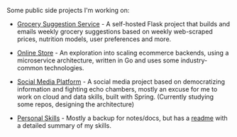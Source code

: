 Some public side projects I'm working on:

- [Grocery Suggestion Service](https://github.com/atalere-audio/klang) - A self-hosted Flask project that builds and emails weekly grocery suggestions based on weekly web-scraped prices, nutrition models, user preferences and more.
- [Online Store](https://github.com/lukasmwerk/yunque) - An exploration into scaling ecommerce backends, using a microservice architecture, written in Go and uses some industry-common technologies.
- [Social Media Platform](https://github.com/korrero) - A social media project based on democratizing information and fighting echo chambers, mostly an excuse for me to work on cloud and data skills, built with Spring. (Currently studying some repos, designing the architecture)

- [Personal Skills](https://github.com/lukasmwerk/skills) - Mostly a backup for notes/docs, but has a [readme](https://github.com/lukasmwerk/skills/blob/main/README.md) with a detailed summary of my skills.

